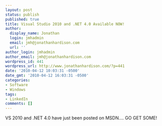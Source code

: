 ```yaml
---
layout: post
status: publish
published: true
title: Visual Studio 2010 and .NET 4.0 Available NOW!
author:
  display_name: Jonathan
  login: jmhadmin
  email: jmh@jonathanhardison.com
  url: ''
author_login: jmhadmin
author_email: jmh@jonathanhardison.com
wordpress_id: 441
wordpress_url: http://www.jonathanhardison.com/?p=441
date: '2010-04-12 10:03:31 -0500'
date_gmt: '2010-04-12 16:03:31 -0500'
categories:
- Software
- Windows
tags:
- LinkedIn
comments: []
---
```

VS 2010 and .NET 4.0 have just been posted on MSDN.... GO GET SOME!
